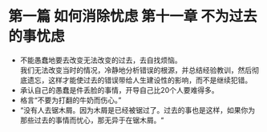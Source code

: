 # 第一篇 如何消除忧虑 第十一章 不为过去的事忧虑
- 不能愚蠢地要去改变无法改变的过去，去自找烦恼。   
我们无法改变当时的情况，冷静地分析错误的根源，并总结经验教训，然后彻底遗忘，这样才能使过去的错误带给人生建设性的影响，而不是继续犯错。
-  承认自己的愚蠢是件丢脸的事情，开导自己比20个人要难得多。
- 格言“不要为打翻的牛奶而伤心。”
- “没有人去锯木屑。因为木屑是已经被锯过了。过去的事也是这样，如果你为那些过去的事情而忧心，那无异于在锯木屑。“